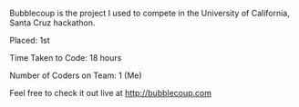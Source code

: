 Bubblecoup is the project I used to compete in the University of California, Santa Cruz hackathon.

Placed: 1st

Time Taken to Code: 18 hours

Number of Coders on Team: 1 (Me)

Feel free to check it out live at http://bubblecoup.com

